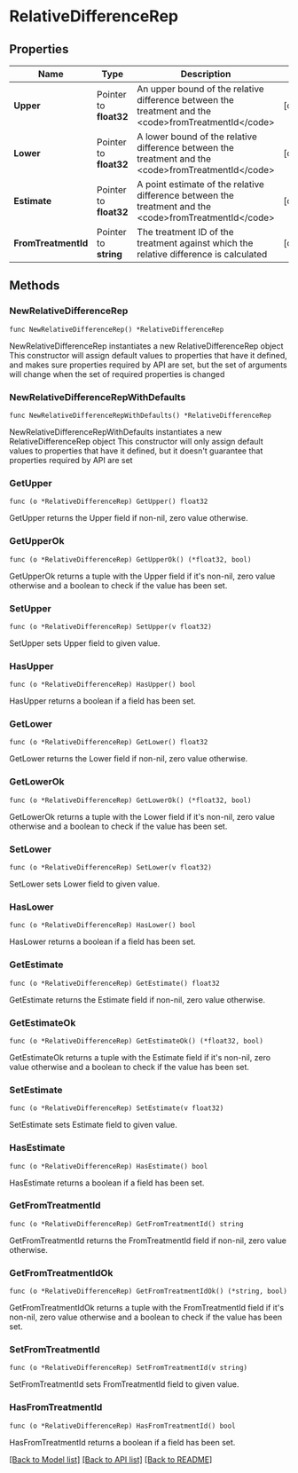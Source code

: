 # RelativeDifferenceRep

## Properties

Name | Type | Description | Notes
------------ | ------------- | ------------- | -------------
**Upper** | Pointer to **float32** | An upper bound of the relative difference between the treatment and the &lt;code&gt;fromTreatmentId&lt;/code&gt; | [optional] 
**Lower** | Pointer to **float32** | A lower bound of the relative difference between the treatment and the &lt;code&gt;fromTreatmentId&lt;/code&gt; | [optional] 
**Estimate** | Pointer to **float32** | A point estimate of the relative difference between the treatment and the &lt;code&gt;fromTreatmentId&lt;/code&gt; | [optional] 
**FromTreatmentId** | Pointer to **string** | The treatment ID of the treatment against which the relative difference is calculated | [optional] 

## Methods

### NewRelativeDifferenceRep

`func NewRelativeDifferenceRep() *RelativeDifferenceRep`

NewRelativeDifferenceRep instantiates a new RelativeDifferenceRep object
This constructor will assign default values to properties that have it defined,
and makes sure properties required by API are set, but the set of arguments
will change when the set of required properties is changed

### NewRelativeDifferenceRepWithDefaults

`func NewRelativeDifferenceRepWithDefaults() *RelativeDifferenceRep`

NewRelativeDifferenceRepWithDefaults instantiates a new RelativeDifferenceRep object
This constructor will only assign default values to properties that have it defined,
but it doesn't guarantee that properties required by API are set

### GetUpper

`func (o *RelativeDifferenceRep) GetUpper() float32`

GetUpper returns the Upper field if non-nil, zero value otherwise.

### GetUpperOk

`func (o *RelativeDifferenceRep) GetUpperOk() (*float32, bool)`

GetUpperOk returns a tuple with the Upper field if it's non-nil, zero value otherwise
and a boolean to check if the value has been set.

### SetUpper

`func (o *RelativeDifferenceRep) SetUpper(v float32)`

SetUpper sets Upper field to given value.

### HasUpper

`func (o *RelativeDifferenceRep) HasUpper() bool`

HasUpper returns a boolean if a field has been set.

### GetLower

`func (o *RelativeDifferenceRep) GetLower() float32`

GetLower returns the Lower field if non-nil, zero value otherwise.

### GetLowerOk

`func (o *RelativeDifferenceRep) GetLowerOk() (*float32, bool)`

GetLowerOk returns a tuple with the Lower field if it's non-nil, zero value otherwise
and a boolean to check if the value has been set.

### SetLower

`func (o *RelativeDifferenceRep) SetLower(v float32)`

SetLower sets Lower field to given value.

### HasLower

`func (o *RelativeDifferenceRep) HasLower() bool`

HasLower returns a boolean if a field has been set.

### GetEstimate

`func (o *RelativeDifferenceRep) GetEstimate() float32`

GetEstimate returns the Estimate field if non-nil, zero value otherwise.

### GetEstimateOk

`func (o *RelativeDifferenceRep) GetEstimateOk() (*float32, bool)`

GetEstimateOk returns a tuple with the Estimate field if it's non-nil, zero value otherwise
and a boolean to check if the value has been set.

### SetEstimate

`func (o *RelativeDifferenceRep) SetEstimate(v float32)`

SetEstimate sets Estimate field to given value.

### HasEstimate

`func (o *RelativeDifferenceRep) HasEstimate() bool`

HasEstimate returns a boolean if a field has been set.

### GetFromTreatmentId

`func (o *RelativeDifferenceRep) GetFromTreatmentId() string`

GetFromTreatmentId returns the FromTreatmentId field if non-nil, zero value otherwise.

### GetFromTreatmentIdOk

`func (o *RelativeDifferenceRep) GetFromTreatmentIdOk() (*string, bool)`

GetFromTreatmentIdOk returns a tuple with the FromTreatmentId field if it's non-nil, zero value otherwise
and a boolean to check if the value has been set.

### SetFromTreatmentId

`func (o *RelativeDifferenceRep) SetFromTreatmentId(v string)`

SetFromTreatmentId sets FromTreatmentId field to given value.

### HasFromTreatmentId

`func (o *RelativeDifferenceRep) HasFromTreatmentId() bool`

HasFromTreatmentId returns a boolean if a field has been set.


[[Back to Model list]](../README.md#documentation-for-models) [[Back to API list]](../README.md#documentation-for-api-endpoints) [[Back to README]](../README.md)


